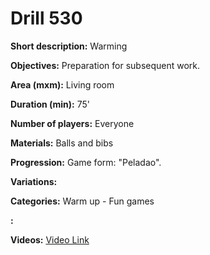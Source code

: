 # Drill 530

**Short description:**
Warming

**Objectives:**
Preparation for subsequent work.

**Area (mxm):**
Living room

**Duration (min):**
75'

**Number of players:**
Everyone

**Materials:**
Balls and bibs

**Progression:**
Game form: "Peladao".

**Variations:**


**Categories:**
Warm up - Fun games

**:**


**Videos:**
[Video Link](https://www.youtube.com/embed/fTXIihj5WAM)

